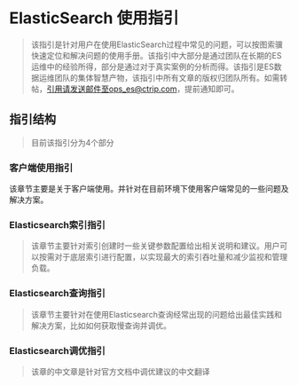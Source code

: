 # ElasticSearch 使用指引 

> 该指引是针对用户在使用ElasticSearch过程中常见的问题，可以按图索骥快速定位和解决问题的使用手册。该指引中大部分是通过团队在长期的ES运维中的经验所得，部分是通过对于真实案例的分析而得。该指引是ES数据运维团队的集体智慧产物，该指引中所有文章的版权归团队所有。如需转帖，引用请发送邮件至ops_es@ctrip.com，提前通知即可。

## 指引结构
> 目前该指引分为4个部分

### 客户端使用指引
该章节主要是关于客户端使用。并针对在目前环境下使用客户端常见的一些问题及解决方案。

### Elasticsearch索引指引
> 该章节主要针对索引创建时一些关键参数配置给出相关说明和建议。用户可以按需对于底层索引进行配置，以实现最大的索引吞吐量和减少监视和管理负载。

### Elasticsearch查询指引
> 该章节主要针对在使用Elasticsearch查询经常出现的问题给出最佳实践和解决方案，比如如何获取慢查询并调优。

### Elasticsearch调优指引
> 该章的中文章是针对官方文档中调优建议的中文翻译